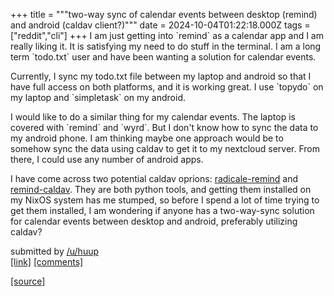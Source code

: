+++
title = """two-way sync of calendar events between desktop (remind) and android (caldav client?)"""
date = 2024-10-04T01:22:18.000Z
tags = ["reddit","cli"]
+++
I am just getting into \`remind\` as a calendar app and I am really liking it. It is satisfying my need to do stuff in the terminal. I am a long term \`todo.txt\` user and have been wanting a solution for calendar events.

Currently, I sync my todo.txt file between my laptop and android so that I have full access on both platforms, and it is working great. I use \`topydo\` on my laptop and \`simpletask\` on my android.

I would like to do a similar thing for my calendar events. The laptop is covered with \`remind\` and \`wyrd\`. But I don't know how to sync the data to my android phone. I am thinking maybe one approach would be to somehow sync the data using caldav to get it to my nextcloud server. From there, I could use any number of android apps.

I have come across two potential caldav oprions: [radicale-remind](https://github.com/jspricke/radicale-remind) and [remind-caldav](https://github.com/jspricke/remind-caldav). They are both python tools, and getting them installed on my NixOS system has me stumped, so before I spend a lot of time trying to get them installed, I am wondering if anyone has a two-way-sync solution for calendar events between desktop and android, preferably utilizing caldav?

submitted by [/u/huup](https://www.reddit.com/user/huup)  
[\[link\]](https://www.reddit.com/r/commandline/comments/1fvnnhe/twoway_sync_of_calendar_events_between_desktop/) [\[comments\]](https://www.reddit.com/r/commandline/comments/1fvnnhe/twoway_sync_of_calendar_events_between_desktop/)

[[source]](https://www.reddit.com/r/commandline/comments/1fvnnhe/twoway_sync_of_calendar_events_between_desktop/)
